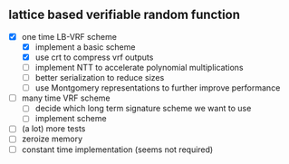 lattice based verifiable random function
-----

- [x] one time LB-VRF scheme
  - [x] implement a basic scheme
  - [x] use crt to compress vrf outputs
  - [ ] implement NTT to accelerate polynomial multiplications
  - [ ] better serialization to reduce sizes
  - [ ] use Montgomery representations to further improve performance
- [ ] many time VRF scheme
  - [ ] decide which long term signature scheme we want to use
  - [ ] implement scheme
- [ ] (a lot) more tests
- [ ] zeroize memory
- [ ] constant time implementation (seems not required)
